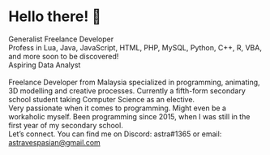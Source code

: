 # Hello there! 👋
Generalist Freelance Developer 
<br>Profess in Lua, Java, JavaScript, HTML, PHP, MySQL, Python, C++, R, VBA, and more soon to be discovered! 
<br>Aspiring Data Analyst
<br>
<br>
Freelance Developer from Malaysia specialized in programming, animating, 3D modelling and creative processes. Currently a fifth-form secondary school student taking Computer Science as an elective.
<br>
Very passionate when it comes to programming. Might even be a workaholic myself. Been programming since 2015, when I was still in the first year of my secondary school.
<br>
Let’s connect. You can find me on Discord: astra#1365 or email: astravespasian@gmail.com

<!--
**astrajs/astrajs** is a ✨ _special_ ✨ repository because its `README.md` (this file) appears on your GitHub profile.

Here are some ideas to get you started:

- 🔭 I’m currently working on ...
- 🌱 I’m currently learning ...
- 👯 I’m looking to collaborate on ...
- 🤔 I’m looking for help with ...
- 💬 Ask me about ...
- 📫 How to reach me: ...
- 😄 Pronouns: ...
- ⚡ Fun fact: ...
-->
